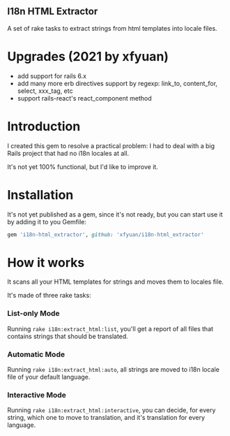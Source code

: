I18n HTML Extractor
---------------

A set of rake tasks to extract strings from html templates into locale files.

# Upgrades (2021 by xfyuan)

- add support for rails 6.x
- add many more erb directives support by regexp: link_to, content_for, select, xxx_tag, etc
- support rails-react's react_component method

# Introduction

I created this gem to resolve a practical problem: I had to deal with a big Rails project that had no i18n locales at all.

It's not yet 100% functional, but I'd like to improve it.

# Installation

It's not yet published as a gem, since it's not ready, but you can start use it by adding it to you Gemfile:

```ruby
gem 'i18n-html_extractor', github: 'xfyuan/i18n-html_extractor'
```

# How it works

It scans all your HTML templates for strings and moves them to locales file.

It's made of three rake tasks:

### List-only Mode

Running `rake i18n:extract_html:list`, you'll get a report of all files that contains strings that should be translated.

### Automatic Mode

Running `rake i18n:extract_html:auto`, all strings are moved to i18n locale file of your default language.

### Interactive Mode

Running `rake i18n:extract_html:interactive`, you can decide, for every string, which one to move to translation, and it's translation for every language.
